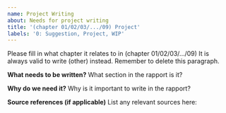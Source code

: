 ```yaml
---
name: Project Writing
about: Needs for project writing
title: '(chapter 01/02/03/.../09) Project'
labels: '0: Suggestion, Project, WIP'
---
```


Please fill in what chapter it relates to in (chapter 01/02/03/.../09)
It is always valid to write (other) instead.
Remember to delete this paragraph.

**What needs to be written?**
What section in the rapport is it?

**Why do we need it?**
Why is it important to write in the rapport?

**Source references (if applicable)**
List any relevant sources here: